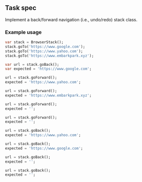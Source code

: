 ## Task spec

Implement a back/forward navigation (i.e., undo/redo) stack class.

### Example usage

```dart
var stack = BrowserStack();
stack.goTo('https://www.google.com');
stack.goTo('https://www.yahoo.com');
stack.goTo('https://www.embarkpark.xyz');

var url = stack.goBack();
var expected = 'https://www.google.com';

url = stack.goForward();
expected = 'https://www.yahoo.com';

url = stack.goForward();
expected = 'https://www.embarkpark.xyz';

url = stack.goForward();
expected = '';

url = stack.goForward();
expected = '';

url = stack.goBack();
expected = 'https://www.yahoo.com';

url = stack.goBack();
expected = 'https://www.google.com';

url = stack.goBack();
expected = '';

url = stack.goBack();
expected = '';
```
